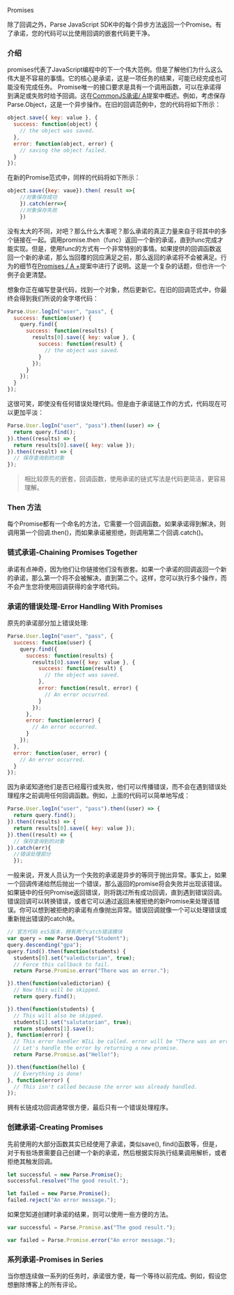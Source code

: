 Promises

除了回调之外，Parse JavaScript SDK中的每个异步方法返回一个Promise。有了承诺，您的代码可以比使用回调的嵌套代码更干净。

### 介绍

promises代表了JavaScript编程中的下一个伟大范例。但是了解他们为什么这么伟大是不容易的事情。它的核心是承诺，这是一项任务的结果，可能已经完成也可能没有完成任务。 Promise唯一的接口要求是具有一个调用函数，可以在承诺得到满足或失败时给予回调。这在[CommonJS承诺/ A](http://wiki.commonjs.org/wiki/Promises/A "Common JS Promises/ A proposal")提案中概述。例如，考虑保存Parse.Object，这是一个异步操作。在旧的回调范例中，您的代码将如下所示：

```js
object.save({ key: value }, {
  success: function(object) {
    // the object was saved.
  },
  error: function(object, error) {
    // saving the object failed.
  }
});
```

在新的Promise范式中，同样的代码将如下所示：

```js
object.save({key: vaue}).then( result =>{
    //对象保存成功
    }).catch(err=>{
    //对象保存失败
    })
```

没有太大的不同，对吧？那么什么大事呢？那么承诺的真正力量来自于将其中的多个链接在一起。调用promise.then（func）返回一个新的承诺，直到func完成才能实现。但是，使用func的方式有一个非常特别的事情。如果提供的回调函数返回一个新的承诺，那么当回覆的回应满足之前，那么返回的承诺将不会被满足。行为的细节在[Promises / A +](https://github.com/promises-aplus/promises-spec "Promises / A +")提案中进行了说明。这是一个复杂的话题，但也许一个例子会更清楚。

想象你正在编写登录代码，找到一个对象，然后更新它。在旧的回调范式中，你最终会得到我们所说的金字塔代码：

```js
Parse.User.logIn("user", "pass", {
  success: function(user) {
    query.find({
      success: function(results) {
        results[0].save({ key: value }, {
          success: function(result) {
            // the object was saved.
          }
        });
      }
    });
  }
});
```

这很可笑，即使没有任何错误处理代码。但是由于承诺链工作的方式，代码现在可以更加平淡：

```js
Parse.User.logIn("user", "pass").then((user) => {
  return query.find();
}).then((results) => {
  return results[0].save({ key: value });
}).then((result) => {
  // 保存查询到的对象
});
```

> 相比较原先的嵌套，回调函数，使用承诺的链式写法是代码更简洁，更容易理解。

### Then 方法

每个Promise都有一个命名的方法，它需要一个回调函数。如果承诺得到解决，则调用第一个回调.then\(\)，而如果承诺被拒绝，则调用第二个回调.catch\(\)。

### 链式承诺-Chaining Promises Together

承诺有点神奇，因为他们让你链接他们没有嵌套。如果一个承诺的回调返回一个新的承诺，那么第一个将不会被解决，直到第二个。这样，您可以执行多个操作，而不会产生您将使用回调获得的金字塔代码。

### 承诺的错误处理-Error Handling With Promises

原先的承诺部分加上错误处理:

```js
Parse.User.logIn("user", "pass", {
  success: function(user) {
    query.find({
      success: function(results) {
        results[0].save({ key: value }, {
          success: function(result) {
            // the object was saved.
          },
          error: function(result, error) {
            // An error occurred.
          }
        });
      },
      error: function(error) {
        // An error occurred.
      }
    });
  },
  error: function(user, error) {
    // An error occurred.
  }
});
```

因为承诺知道他们是否已经履行或失败，他们可以传播错误，而不会在遇到错误处理程序之前调用任何回调函数。例如，上面的代码可以简单地写成：

```js
Parse.User.logIn("user", "pass").then((user) => {
  return query.find();
}).then((results) => {
  return results[0].save({ key: value });
}).then((result) => {
  // 保存查询到的对象
}).catch(err){
  //错误处理部分
  });
```

一般来说，开发人员认为一个失败的承诺是异步的等同于抛出异常。事实上，如果一个回调传递给然后抛出一个错误，那么返回的promise将会失败并出现该错误。如果链中的任何Promise返回错误，则将跳过所有成功回调，直到遇到错误回调。错误回调可以转换错误，或者它可以通过返回未被拒绝的新Promise来处理该错误。你可以想到被拒绝的承诺有点像抛出异常。错误回调就像一个可以处理错误或重新抛出错误的catch块。

```js
// 官方代码 es5版本，拥有两个catch错误模块
var query = new Parse.Query("Student");
query.descending("gpa");
query.find().then(function(students) {
  students[0].set("valedictorian", true);
  // Force this callback to fail.
  return Parse.Promise.error("There was an error.");

}).then(function(valedictorian) {
  // Now this will be skipped.
  return query.find();

}).then(function(students) {
  // This will also be skipped.
  students[1].set("salutatorian", true);
  return students[1].save();
}, function(error) {
  // This error handler WILL be called. error will be "There was an error.".
  // Let's handle the error by returning a new promise.
  return Parse.Promise.as("Hello!");

}).then(function(hello) {
  // Everything is done!
}, function(error) {
  // This isn't called because the error was already handled.
});
```

拥有长链成功回调通常很方便，最后只有一个错误处理程序。

### 创建承诺-Creating Promises

先前使用的大部分函数其实已经使用了承诺，类似save\(\), find\(\)函数等，但是，对于有些场景需要自己创建一个新的承诺，然后根据实际执行结果调用解析，或者拒绝其触发回调。

```js
let successful = new Parse.Promise();
successful.resolve("The good result.");

let failed = new Parse.Promise();
failed.reject("An error message.");
```

如果您知道创建时承诺的结果，则可以使用一些方便的方法。

```js
var successful = Parse.Promise.as("The good result.");

var failed = Parse.Promise.error("An error message.");
```

### 系列承诺-Promises in Series

  


当你想连续做一系列的任务时，承诺很方便，每一个等待以前完成。例如，假设您想删除博客上的所有评论。


